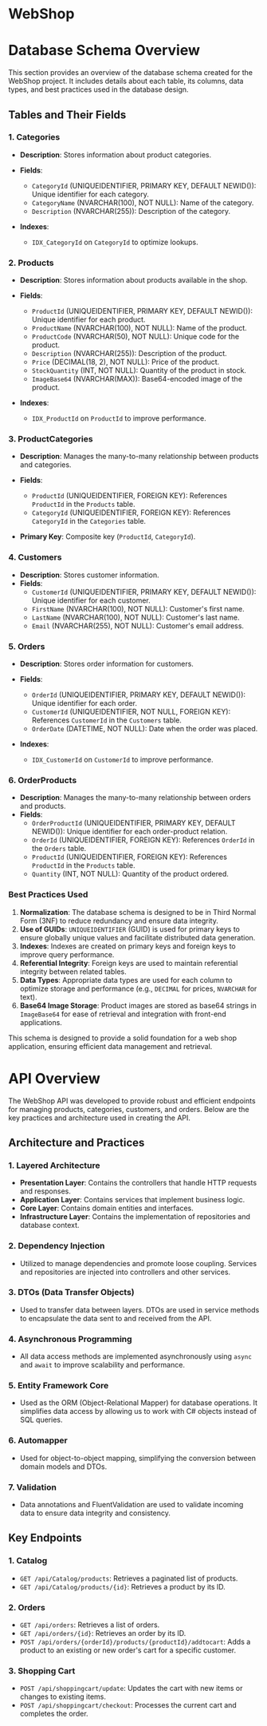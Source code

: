 # WebShop

# Database Schema Overview

This section provides an overview of the database schema created for the WebShop project. It includes details about each table, its columns, data types, and best practices used in the database design.

## Tables and Their Fields

### 1. Categories
- **Description**: Stores information about product categories.
- **Fields**:
  - `CategoryId` (UNIQUEIDENTIFIER, PRIMARY KEY, DEFAULT NEWID()): Unique identifier for each category.
  - `CategoryName` (NVARCHAR(100), NOT NULL): Name of the category.
  - `Description` (NVARCHAR(255)): Description of the category.

- **Indexes**:
  - `IDX_CategoryId` on `CategoryId` to optimize lookups.

### 2. Products
- **Description**: Stores information about products available in the shop.
- **Fields**:
  - `ProductId` (UNIQUEIDENTIFIER, PRIMARY KEY, DEFAULT NEWID()): Unique identifier for each product.
  - `ProductName` (NVARCHAR(100), NOT NULL): Name of the product.
  - `ProductCode` (NVARCHAR(50), NOT NULL): Unique code for the product.
  - `Description` (NVARCHAR(255)): Description of the product.
  - `Price` (DECIMAL(18, 2), NOT NULL): Price of the product.
  - `StockQuantity` (INT, NOT NULL): Quantity of the product in stock.
  - `ImageBase64` (NVARCHAR(MAX)): Base64-encoded image of the product.

- **Indexes**:
  - `IDX_ProductId` on `ProductId` to improve performance.

### 3. ProductCategories
- **Description**: Manages the many-to-many relationship between products and categories.
- **Fields**:
  - `ProductId` (UNIQUEIDENTIFIER, FOREIGN KEY): References `ProductId` in the `Products` table.
  - `CategoryId` (UNIQUEIDENTIFIER, FOREIGN KEY): References `CategoryId` in the `Categories` table.

- **Primary Key**: Composite key (`ProductId`, `CategoryId`).

### 4. Customers
- **Description**: Stores customer information.
- **Fields**:
  - `CustomerId` (UNIQUEIDENTIFIER, PRIMARY KEY, DEFAULT NEWID()): Unique identifier for each customer.
  - `FirstName` (NVARCHAR(100), NOT NULL): Customer's first name.
  - `LastName` (NVARCHAR(100), NOT NULL): Customer's last name.
  - `Email` (NVARCHAR(255), NOT NULL): Customer's email address.

### 5. Orders
- **Description**: Stores order information for customers.
- **Fields**:
  - `OrderId` (UNIQUEIDENTIFIER, PRIMARY KEY, DEFAULT NEWID()): Unique identifier for each order.
  - `CustomerId` (UNIQUEIDENTIFIER, NOT NULL, FOREIGN KEY): References `CustomerId` in the `Customers` table.
  - `OrderDate` (DATETIME, NOT NULL): Date when the order was placed.

- **Indexes**:
  - `IDX_CustomerId` on `CustomerId` to improve performance.

### 6. OrderProducts
- **Description**: Manages the many-to-many relationship between orders and products.
- **Fields**:
  - `OrderProductId` (UNIQUEIDENTIFIER, PRIMARY KEY, DEFAULT NEWID()): Unique identifier for each order-product relation.
  - `OrderId` (UNIQUEIDENTIFIER, FOREIGN KEY): References `OrderId` in the `Orders` table.
  - `ProductId` (UNIQUEIDENTIFIER, FOREIGN KEY): References `ProductId` in the `Products` table.
  - `Quantity` (INT, NOT NULL): Quantity of the product ordered.

### Best Practices Used

1. **Normalization**: The database schema is designed to be in Third Normal Form (3NF) to reduce redundancy and ensure data integrity.
2. **Use of GUIDs**: `UNIQUEIDENTIFIER` (GUID) is used for primary keys to ensure globally unique values and facilitate distributed data generation.
3. **Indexes**: Indexes are created on primary keys and foreign keys to improve query performance.
4. **Referential Integrity**: Foreign keys are used to maintain referential integrity between related tables.
5. **Data Types**: Appropriate data types are used for each column to optimize storage and performance (e.g., `DECIMAL` for prices, `NVARCHAR` for text).
6. **Base64 Image Storage**: Product images are stored as base64 strings in `ImageBase64` for ease of retrieval and integration with front-end applications.

This schema is designed to provide a solid foundation for a web shop application, ensuring efficient data management and retrieval.

# API Overview

The WebShop API was developed to provide robust and efficient endpoints for managing products, categories, customers, and orders. Below are the key practices and architecture used in creating the API.

## Architecture and Practices

### 1. **Layered Architecture**
- **Presentation Layer**: Contains the controllers that handle HTTP requests and responses.
- **Application Layer**: Contains services that implement business logic.
- **Core Layer**: Contains domain entities and interfaces.
- **Infrastructure Layer**: Contains the implementation of repositories and database context.

### 2. **Dependency Injection**
- Utilized to manage dependencies and promote loose coupling. Services and repositories are injected into controllers and other services.

### 3. **DTOs (Data Transfer Objects)**
- Used to transfer data between layers. DTOs are used in service methods to encapsulate the data sent to and received from the API.

### 4. **Asynchronous Programming**
- All data access methods are implemented asynchronously using `async` and `await` to improve scalability and performance.

### 5. **Entity Framework Core**
- Used as the ORM (Object-Relational Mapper) for database operations. It simplifies data access by allowing us to work with C# objects instead of SQL queries.

### 6. **Automapper**
- Used for object-to-object mapping, simplifying the conversion between domain models and DTOs.

### 7. **Validation**
- Data annotations and FluentValidation are used to validate incoming data to ensure data integrity and consistency.

## Key Endpoints

### 1. Catalog
- `GET /api/Catalog/products`: Retrieves a paginated list of products.
- `GET /api/Catalog/products/{id}`: Retrieves a product by its ID.


### 2. Orders
- `GET /api/orders`: Retrieves a list of orders.
- `GET /api/orders/{id}`: Retrieves an order by its ID.
- `POST /api/orders/{orderId}/products/{productId}/addtocart`: Adds a product to an existing or new order's cart for a specific customer.

### 3. Shopping Cart
- `POST /api/shoppingcart/update`: Updates the cart with new items or changes to existing items.
- `POST /api/shoppingcart/checkout`: Processes the current cart and completes the order.